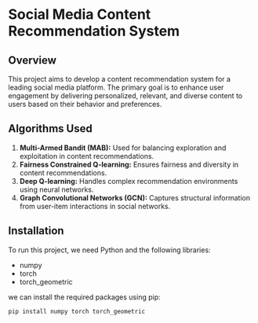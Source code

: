 # Social Media Content Recommendation System

## Overview

This project aims to develop a content recommendation system for a leading social media platform. The primary goal is to enhance user engagement by delivering personalized, relevant, and diverse content to users based on their behavior and preferences.

## Algorithms Used

1. **Multi-Armed Bandit (MAB):** Used for balancing exploration and exploitation in content recommendations.
2. **Fairness Constrained Q-learning:** Ensures fairness and diversity in content recommendations.
3. **Deep Q-learning:** Handles complex recommendation environments using neural networks.
4. **Graph Convolutional Networks (GCN):** Captures structural information from user-item interactions in social networks.

## Installation

To run this project, we need Python and the following libraries:

- numpy
- torch
- torch_geometric
  

we can install the required packages using pip:

```bash
pip install numpy torch torch_geometric 
